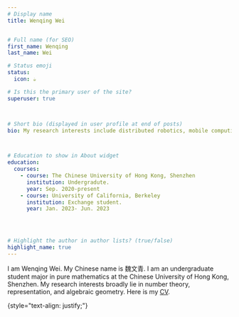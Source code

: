 ```yaml
---
# Display name
title: Wenqing Wei


# Full name (for SEO)
first_name: Wenqing 
last_name: Wei

# Status emoji
status:
  icon: ☕️

# Is this the primary user of the site?
superuser: true



# Short bio (displayed in user profile at end of posts)
bio: My research interests include distributed robotics, mobile computing and programmable matter.



# Education to show in About widget
education:
  courses:
    - course: The Chinese University of Hong Kong, Shenzhen 
      institution: Undergradute. 
      year: Sep. 2020-present
    - course: University of California, Berkeley 
      institution: Exchange student. 
      year: Jan. 2023- Jun. 2023
   



# Highlight the author in author lists? (true/false)
highlight_name: true
---
```


I am Wenqing Wei. My Chinese name is 魏文青. I am an undergraduate student major in pure mathematics at the Chinese University of Hong Kong, Shenzhen. My research interests broadly lie in number theory, representation, and algebraic geometry. Here is my [CV](content/authors/admin/CV.pdf).  
 
{style="text-align: justify;"}
